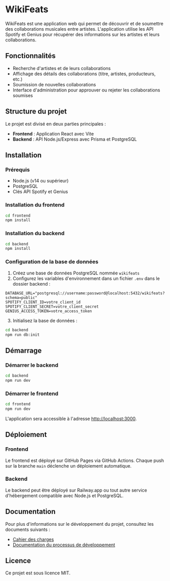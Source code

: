 # WikiFeats

WikiFeats est une application web qui permet de découvrir et de soumettre des collaborations musicales entre artistes. L'application utilise les API Spotify et Genius pour récupérer des informations sur les artistes et leurs collaborations.

## Fonctionnalités

- Recherche d'artistes et de leurs collaborations
- Affichage des détails des collaborations (titre, artistes, producteurs, etc.)
- Soumission de nouvelles collaborations
- Interface d'administration pour approuver ou rejeter les collaborations soumises

## Structure du projet

Le projet est divisé en deux parties principales :

- **Frontend** : Application React avec Vite
- **Backend** : API Node.js/Express avec Prisma et PostgreSQL

## Installation

### Prérequis

- Node.js (v14 ou supérieur)
- PostgreSQL
- Clés API Spotify et Genius

### Installation du frontend

```bash
cd frontend
npm install
```

### Installation du backend

```bash
cd backend
npm install
```

### Configuration de la base de données

1. Créez une base de données PostgreSQL nommée `wikifeats`
2. Configurez les variables d'environnement dans un fichier `.env` dans le dossier backend :

```
DATABASE_URL="postgresql://username:password@localhost:5432/wikifeats?schema=public"
SPOTIFY_CLIENT_ID=votre_client_id
SPOTIFY_CLIENT_SECRET=votre_client_secret
GENIUS_ACCESS_TOKEN=votre_access_token
```

3. Initialisez la base de données :

```bash
cd backend
npm run db:init
```

## Démarrage

### Démarrer le backend

```bash
cd backend
npm run dev
```

### Démarrer le frontend

```bash
cd frontend
npm run dev
```

L'application sera accessible à l'adresse [http://localhost:3000](http://localhost:3000).

## Déploiement

### Frontend

Le frontend est déployé sur GitHub Pages via GitHub Actions. Chaque push sur la branche `main` déclenche un déploiement automatique.

### Backend

Le backend peut être déployé sur Railway.app ou tout autre service d'hébergement compatible avec Node.js et PostgreSQL.

## Documentation

Pour plus d'informations sur le développement du projet, consultez les documents suivants :

- [Cahier des charges](docs/CDC.md)
- [Documentation du processus de développement](docs/DEVBOOK.md)

## Licence

Ce projet est sous licence MIT. 